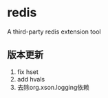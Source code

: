# redis
A third-party redis extension tool

## 版本更新

1. fix hset
2. add hvals
3. 去除org.xson.logging依赖